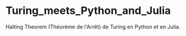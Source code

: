 # Turing_meets_Python_and_Julia
Halting Theorem (Théorème de l'Arrêt) de Turing en Python et en Julia.
